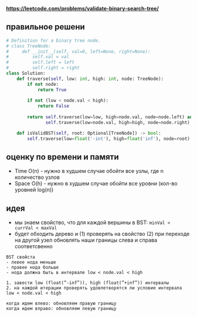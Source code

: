 **https://leetcode.com/problems/validate-binary-search-tree/**

## правильное решени
```python
# Definition for a binary tree node.
# class TreeNode:
#     def __init__(self, val=0, left=None, right=None):
#         self.val = val
#         self.left = left
#         self.right = right
class Solution:
    def traverse(self, low: int, high: int, node: TreeNode):
        if not node:
            return True
        
        if not (low < node.val < high):
            return False
        
        return self.traverse(low=low, high=node.val, node=node.left) and \
               self.traverse(low=node.val, high=high, node=node.right)

    def isValidBST(self, root: Optional[TreeNode]) -> bool:
        self.traverse(low=float('-int'), high=float('inf'), node=root)
```

## оценку по времени и памяти
- Time  O(n) - нужно в худшем случае обойти все узлы, где n количество узлов
- Space O(h) - нужно в худшем случае обойти все уровни (кол-во уровней log(n))

## идея
- мы знаем свойство, что для каждой вершины в BST: `minVal < currVal < maxVal`
- будет обходить дерево и (1) проверять на свойство (2) при переходе на другой узел обновлять наши границы слева и справа соответсвенно

```
BST свойста
- левее нода меньше
- правее нода больше
- нода должна быть в интервале low < node.val < high

1. завести low (float(”-inf”)), high (float(”+inf”)) интервалы
2. на каждой итерации проверять удовлетворятся ли условие интервала 
low < node.val < high

когда идем влево: обновляем правую границу
когда идем вправо: обновляем левую границу
```